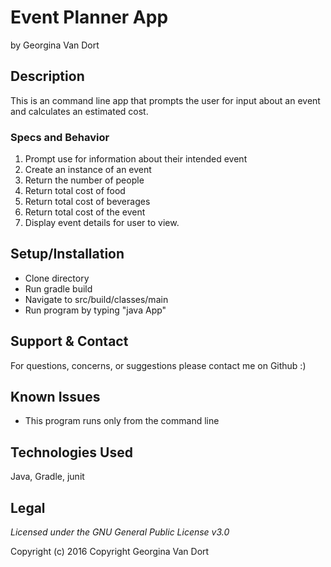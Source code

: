 # Event Planner App
by Georgina Van Dort

## Description

This is an command line app that prompts the user for input about an event and calculates an estimated cost.

### Specs and Behavior

1. Prompt use for information about their intended event  
2. Create an instance of an event
3. Return the number of people
4. Return total cost of food
5. Return total cost of beverages
6. Return total cost of the event
7. Display event details for user to view.

## Setup/Installation
* Clone directory
* Run gradle build
* Navigate to src/build/classes/main
* Run program by typing "java App"

## Support & Contact
For questions, concerns, or suggestions please contact me on Github :)

## Known Issues
* This program runs only from the command line

## Technologies Used
Java, Gradle, junit

## Legal
*Licensed under the GNU General Public License v3.0*

Copyright (c) 2016 Copyright Georgina Van Dort
